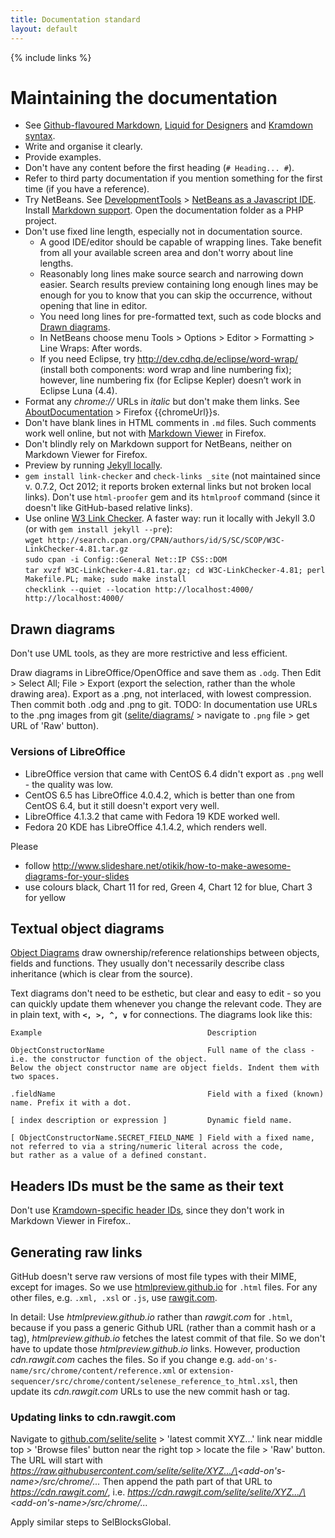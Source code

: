 ```yaml
---
title: Documentation standard
layout: default
---
```

{% include links %}

# Maintaining the documentation
  * See [Github-flavoured Markdown](https://help.github.com/articles/github-flavored-markdown/), [Liquid for Designers](https://github.com/Shopify/liquid/wiki/Liquid-for-Designers) and [Kramdown syntax](http://kramdown.gettalong.org/syntax.html).
  * Write and organise it clearly.
  * Provide examples.
  * Don't have any content before the first heading (`# Heading... #`).
  * Refer to third party documentation if you mention something for the first time (if you have a reference).
  * Try NetBeans. See [DevelopmentTools](DevelopmentTools) > [NetBeans as a Javascript IDE](DevelopmentTools#netbeans-as-a-javascript-ide). Install [Markdown support](https://github.com/madflow/flow-netbeans-markdown). Open the documentation folder as a PHP project.
  * Don't use fixed line length, especially not in documentation source.
    * A good IDE/editor should be capable of wrapping lines. Take benefit from all your available screen area and don't worry about line lengths.
    * Reasonably long lines make source search and narrowing down easier. Search results preview containing long enough lines may be enough for you to know that you can skip the occurrence, without opening that line in editor.
    * You need long lines for pre-formatted text, such as code blocks and [Drawn diagrams](#drawn-diagrams).
    * In NetBeans choose menu Tools > Options > Editor > Formatting > Line Wraps: After words.
    * If you need Eclipse, try <http://dev.cdhq.de/eclipse/word-wrap/> (install both components: word wrap and line numbering fix); however, line numbering fix (for Eclipse Kepler) doesn’t work in Eclipse Luna (4.4).
 * Format any _chrome://_ URLs in _italic_ but don't make them links. See [AboutDocumentation](AboutDocumentation) > Firefox {{chromeUrl}}s.
 * Don't have blank lines in HTML comments in `.md` files. Such comments work well online, but not with [Markdown Viewer](https://addons.mozilla.org/en-us/firefox/addon/markdown-viewer/) in Firefox.
 * Don't blindly rely on Markdown support for NetBeans, neither on Markdown Viewer for Firefox.
 * Preview by running [Jekyll locally](https://help.github.com/articles/using-jekyll-with-pages/).
 * `gem install link-checker` and `check-links _site` (not maintained since v. 0.7.2, Oct 2012; it reports broken external links but not broken local links). Don't use `html-proofer` gem and its `htmlproof` command (since it doesn't like GitHub-based relative links).
 * Use online [W3 Link Checker](https://validator.w3.org/checklink). A faster way: run it locally with Jekyll 3.0 (or with `gem install jekyll --pre`):<br/> `wget http://search.cpan.org/CPAN/authors/id/S/SC/SCOP/W3C-LinkChecker-4.81.tar.gz`<br/> `sudo cpan -i Config::General Net::IP CSS::DOM`<br/> `tar xvzf W3C-LinkChecker-4.81.tar.gz; cd W3C-LinkChecker-4.81; perl Makefile.PL; make; sudo make install`<br/> `checklink --quiet --location http://localhost:4000/ http://localhost:4000/`

## Drawn diagrams
Don't use UML tools, as they are more restrictive and less efficient. <!-- That"s why I didn"t consider using e.g. http://plantuml.sourceforge.net and http://sourceforge.net/projects/plantumlnb -->

Draw diagrams in LibreOffice/OpenOffice and save them as `.odg`. Then Edit > Select All; File > Export (export the selection, rather than the whole drawing area). Export as a .png, not interlaced, with lowest compression. Then commit both .odg and .png to git. TODO: In documentation use URLs to the .png images from git ([selite/diagrams/](https://github.com/selite/selite/tree/master/diagrams) > navigate to `.png` file > get URL of 'Raw' button).

### Versions of LibreOffice
  * LibreOffice version that came with CentOS 6.4 didn't export as `.png` well - the quality was low.
  * CentOS 6.5 has LibreOffice 4.0.4.2, which is better than one from CentOS 6.4, but it still doesn't export very well.
  * LibreOffice 4.1.3.2 that came with Fedora 19 KDE worked well.
  * Fedora 20 KDE has LibreOffice 4.1.4.2, which renders well.

Please

  * follow <http://www.slideshare.net/otikik/how-to-make-awesome-diagrams-for-your-slides>
  * use colours black, Chart 11 for red, Green 4, Chart 12 for blue, Chart 3 for yellow

## Textual object diagrams
[Object Diagrams](https://code.google.com/p/selite/w/list?q=label:ObjectDiagram) draw ownership/reference relationships between objects, fields and functions. They usually don't necessarily describe class inheritance (which is clear from the source<!--TODO: and from Javadoc -->).

Text diagrams don't need to be esthetic, but clear and easy to edit - so you can quickly update them whenever you change the relevant code. They are in plain text, with **`<, >, ^, v`** for connections. The diagrams look like this:

~~~
Example                                     Description

ObjectConstructorName                       Full name of the class - i.e. the constructor function of the object.
Below the object constructor name are object fields. Indent them with two spaces.

.fieldName                                  Field with a fixed (known) name. Prefix it with a dot.

[ index description or expression ]         Dynamic field name.

[ ObjectConstructorName.SECRET_FIELD_NAME ] Field with a fixed name, not referred to via a string/numeric literal across the code,
but rather as a value of a defined constant.
~~~

## Headers IDs must be the same as their text
Don't use [Kramdown-specific header IDs](http://kramdown.gettalong.org/syntax.html#specifying-a-header-id), since they don't work in Markdown Viewer in Firefox..

## Generating raw links
GitHub doesn't serve raw versions of most file types with their MIME, except for images. So we use [htmlpreview.github.io](http://htmlpreview.github.io) for `.html` files. For any other files, e.g. `.xml, .xsl` or `.js`, use [rawgit.com](http://rawgit.com).

In detail: Use _htmlpreview.github.io_ rather than _rawgit.com_ for `.html`, because if you pass a generic Github URL (rather than a commit hash or a tag), _htmlpreview.github.io_ fetches the latest commit of that file. So we don't have to update those _htmlpreview.github.io_ links. However, production _cdn.rawgit.com_ caches the files. So if you change e.g. `add-on's-name/src/chrome/content/reference.xml` or `extension-sequencer/src/chrome/content/selenese_reference_to_html.xsl`, then update its _cdn.rawgit.com_ URLs to use the new commit hash or tag.

### Updating links to cdn.rawgit.com
Navigate to [github.com/selite/selite](https://github.com/selite/selite) > 'latest commit XYZ...' link near middle top > 'Browse files' button near the right top > locate the file > 'Raw' button. The URL will start with _https://raw.githubusercontent.com/selite/selite/XYZ.../\<add-on's-name\>/src/chrome/..._ Then append the path part of that URL to _https://cdn.rawgit.com/_, i.e. _https://cdn.rawgit.com/selite/selite/XYZ.../\<add-on's-name\>/src/chrome/..._

Apply similar steps to SelBlocksGlobal.